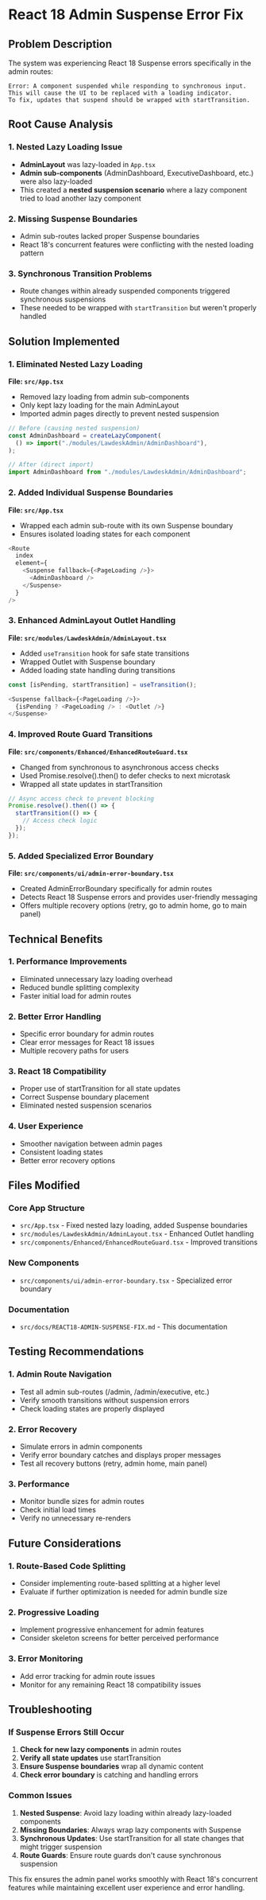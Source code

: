 # React 18 Admin Suspense Error Fix

## Problem Description

The system was experiencing React 18 Suspense errors specifically in the admin routes:

```
Error: A component suspended while responding to synchronous input.
This will cause the UI to be replaced with a loading indicator.
To fix, updates that suspend should be wrapped with startTransition.
```

## Root Cause Analysis

### 1. Nested Lazy Loading Issue

- **AdminLayout** was lazy-loaded in `App.tsx`
- **Admin sub-components** (AdminDashboard, ExecutiveDashboard, etc.) were also lazy-loaded
- This created a **nested suspension scenario** where a lazy component tried to load another lazy component

### 2. Missing Suspense Boundaries

- Admin sub-routes lacked proper Suspense boundaries
- React 18's concurrent features were conflicting with the nested loading pattern

### 3. Synchronous Transition Problems

- Route changes within already suspended components triggered synchronous suspensions
- These needed to be wrapped with `startTransition` but weren't properly handled

## Solution Implemented

### 1. Eliminated Nested Lazy Loading

**File: `src/App.tsx`**

- Removed lazy loading from admin sub-components
- Only kept lazy loading for the main AdminLayout
- Imported admin pages directly to prevent nested suspension

```typescript
// Before (causing nested suspension)
const AdminDashboard = createLazyComponent(
  () => import("./modules/LawdeskAdmin/AdminDashboard"),
);

// After (direct import)
import AdminDashboard from "./modules/LawdeskAdmin/AdminDashboard";
```

### 2. Added Individual Suspense Boundaries

**File: `src/App.tsx`**

- Wrapped each admin sub-route with its own Suspense boundary
- Ensures isolated loading states for each component

```typescript
<Route
  index
  element={
    <Suspense fallback={<PageLoading />}>
      <AdminDashboard />
    </Suspense>
  }
/>
```

### 3. Enhanced AdminLayout Outlet Handling

**File: `src/modules/LawdeskAdmin/AdminLayout.tsx`**

- Added `useTransition` hook for safe state transitions
- Wrapped Outlet with Suspense boundary
- Added loading state handling during transitions

```typescript
const [isPending, startTransition] = useTransition();

<Suspense fallback={<PageLoading />}>
  {isPending ? <PageLoading /> : <Outlet />}
</Suspense>
```

### 4. Improved Route Guard Transitions

**File: `src/components/Enhanced/EnhancedRouteGuard.tsx`**

- Changed from synchronous to asynchronous access checks
- Used Promise.resolve().then() to defer checks to next microtask
- Wrapped all state updates in startTransition

```typescript
// Async access check to prevent blocking
Promise.resolve().then(() => {
  startTransition(() => {
    // Access check logic
  });
});
```

### 5. Added Specialized Error Boundary

**File: `src/components/ui/admin-error-boundary.tsx`**

- Created AdminErrorBoundary specifically for admin routes
- Detects React 18 Suspense errors and provides user-friendly messaging
- Offers multiple recovery options (retry, go to admin home, go to main panel)

## Technical Benefits

### 1. Performance Improvements

- Eliminated unnecessary lazy loading overhead
- Reduced bundle splitting complexity
- Faster initial load for admin routes

### 2. Better Error Handling

- Specific error boundary for admin routes
- Clear error messages for React 18 issues
- Multiple recovery paths for users

### 3. React 18 Compatibility

- Proper use of startTransition for all state updates
- Correct Suspense boundary placement
- Eliminated nested suspension scenarios

### 4. User Experience

- Smoother navigation between admin pages
- Consistent loading states
- Better error recovery options

## Files Modified

### Core App Structure

- `src/App.tsx` - Fixed nested lazy loading, added Suspense boundaries
- `src/modules/LawdeskAdmin/AdminLayout.tsx` - Enhanced Outlet handling
- `src/components/Enhanced/EnhancedRouteGuard.tsx` - Improved transitions

### New Components

- `src/components/ui/admin-error-boundary.tsx` - Specialized error boundary

### Documentation

- `src/docs/REACT18-ADMIN-SUSPENSE-FIX.md` - This documentation

## Testing Recommendations

### 1. Admin Route Navigation

- Test all admin sub-routes (/admin, /admin/executive, etc.)
- Verify smooth transitions without suspension errors
- Check loading states are properly displayed

### 2. Error Recovery

- Simulate errors in admin components
- Verify error boundary catches and displays proper messages
- Test all recovery buttons (retry, admin home, main panel)

### 3. Performance

- Monitor bundle sizes for admin routes
- Check initial load times
- Verify no unnecessary re-renders

## Future Considerations

### 1. Route-Based Code Splitting

- Consider implementing route-based splitting at a higher level
- Evaluate if further optimization is needed for admin bundle size

### 2. Progressive Loading

- Implement progressive enhancement for admin features
- Consider skeleton screens for better perceived performance

### 3. Error Monitoring

- Add error tracking for admin route issues
- Monitor for any remaining React 18 compatibility issues

## Troubleshooting

### If Suspense Errors Still Occur

1. **Check for new lazy components** in admin routes
2. **Verify all state updates** use startTransition
3. **Ensure Suspense boundaries** wrap all dynamic content
4. **Check error boundary** is catching and handling errors

### Common Issues

1. **Nested Suspense**: Avoid lazy loading within already lazy-loaded components
2. **Missing Boundaries**: Always wrap lazy components with Suspense
3. **Synchronous Updates**: Use startTransition for all state changes that might trigger suspension
4. **Route Guards**: Ensure route guards don't cause synchronous suspension

This fix ensures the admin panel works smoothly with React 18's concurrent features while maintaining excellent user experience and error handling.
